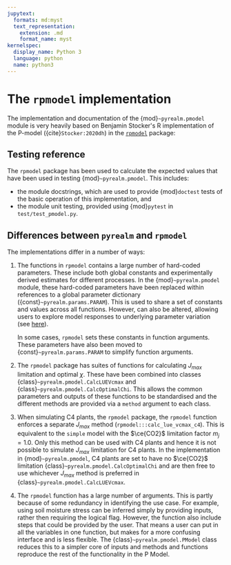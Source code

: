 ```yaml
---
jupytext:
  formats: md:myst
  text_representation:
    extension: .md
    format_name: myst
kernelspec:
  display_name: Python 3
  language: python
  name: python3
---
```


# The `rpmodel` implementation

The implementation and documentation of the {mod}`~pyrealm.pmodel` module is
very heavily based on Benjamin Stocker's R implementation of the P-model
({cite}`Stocker:2020dh`) in the [``rpmodel``](https://github.com/stineb/rpmodel)
package:

## Testing reference

The ``rpmodel`` package has been used to calculate the expected values that 
have been used in testing {mod}`~pyrealm.pmodel`. This includes:

* the module docstrings, which are used to provide {mod}`doctest` tests of
the basic operation of this implementation, and
* the module unit testing, provided using {mod}`pytest` in `test/test_pmodel.py`.

## Differences between `pyrealm` and `rpmodel`

The implementations differ in a number of ways:

1. The functions in ``rpmodel`` contains a large number of hard-coded
   parameters. These include both global constants and experimentally derived
   estimates for different processes. In the {mod}`~pyrealm.pmodel` module,
   these hard-coded parameters have been replaced within references to a global
   parameter dictionary ({const}`~pyrealm.params.PARAM`). This is used to share
   a set of constants and values across all functions. However, can also be
   altered, allowing users to explore model responses to underlying parameter
   variation (see [here](/params)).

   In some cases, ``rpmodel`` sets these constants in function arguments. These
   parameters have also been moved to {const}`~pyrealm.params.PARAM` to simplify
   function arguments.

1. The ``rpmodel`` package has suites of functions for calculating $J_{max}$
   limitation and optimal $\chi$. These have been combined into classes
   {class}`~pyrealm.pmodel.CalcLUEVcmax` and
   {class}`~pyrealm.pmodel.CalcOptimalChi`. This allows the common parameters
   and outputs of these functions to be standardised and the different methods
   are provided via a ``method`` argument to each class.

1. When simulating C4 plants, the ``rpmodel`` package, the ``rpmodel`` function
   enforces a separate $J_{max}$ method (``rpmodel:::calc_lue_vcmax_c4``). This
   is equivalent to the `simple` model with the $\ce{CO2}$ limitation factor
   $m_j=1.0$. Only this method can be used with C4 plants and hence it is not
   possible to simulate $J_{max}$ limitation for C4 plants. In the
   implementation in {mod}`~pyrealm.pmodel`, C4 plants are set to have no
   $\ce{CO2}$ limitation {class}`~pyrealm.pmodel.CalcOptimalChi` and are then
   free to use whichever $J_{max}$ method is preferred in
   {class}`~pyrealm.pmodel.CalcLUEVcmax`.

1. The ``rpmodel`` function has a large number of arguments. This is partly
   because of some redundancy in identifying the use case. For example, using
   soil moisture stress can be inferred simply by providing inputs, rather then
   requiring the logical flag. However, the function also include steps that
   could be provided by the user. That means a user can put in all the variables
   in one function, but makes for a more confusing interface and is less
   flexible. The {class}`~pyrealm.pmodel.PModel` class reduces this to a simpler
   core of inputs and methods and functions reproduce the rest of the
   functionality in the P Model.

